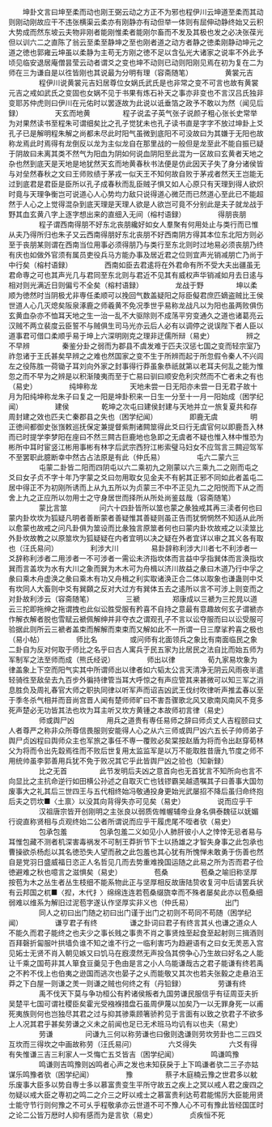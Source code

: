 <!-- { "loadSidebar": true } -->
　　坤卦文言曰坤至柔而动也刚王弼云动之方正不为邪也程伊川云坤道至柔而其动则刚动刚故应干不违张横渠云柔亦有刚静亦有动但举一体则有屈伸动静终始又云积大势成而然东坡云夫物非刚者能刚惟柔者能刚尔畜而不发及其极也发之必决张葆光但以训六二之直陈了翁云至柔至静坤之至也刚者道之动方者静之徳柔刚静动坤元之道之徳也郭雍云坤虽以柔静为主苟无方刚之徳不足以含弘光大诸家之说率不外此予顷见临安退居庵僧昙莹云动者谓爻之变也坤不动则已动则阳刚见焉在初为复在二为师在三为谦自是以徃皆刚也其说最为分明有理（容斋随笔）
　　
　　黄裳元吉
　　
　　程伊川说黄裳元吉妇居尊位女娲氏武氏是也非常之变不可言也故有黄裳元吉之戒如武氏之变固也女娲不见于书果有炼石补天之事亦非变也不言汉吕氏独非变耶苏仲虎则曰伊川在元佑时以罢逐故为此说以诋垂箔之政予不敢以为然（闻见后録）
　　
　　天玄而地黄
　　
　　程子说孟子英气张子说颜子粗心张长史常举为对果然读书至程朱可谓细矣比之孔子觉犹未也孔子读书直是字字不放过坤卦上爻孔子已是解明程朱解之尚都未尽此时阳气虽微到底阳不可没故曰为其嫌于无阳也故称龙焉此时焉得有龙倒反以龙为主似龙自在那里战的一般但是龙至此不能自振已疑于阴故曰未离其类不然气为阳血为阴如何说血阴阳至此混为一区故曰玄黄者天地之杂也然到底天是天地是地犹然天玄而地黄春秋书法便是仿此因天子失了身分诸侯皆与对垒然春秋之文曰王师败绩于茅戎一似天王不知何故自败于茅戎者然天王岂能无过到底君是君臣是臣所以孔子成春秋而乱臣贼子惧又如人心原只有天理到得人欲炽时竟与天理争衡岂可说道心人心势均力敌只说得道心微茫而已然道心至此已不能超然于人心之上觉得混杂到底天理是天理人欲是人欲岂可竟不分别此是夫子就龙战于野其血玄黄八字上逐字想出来的直细入无间（榕村语録）
　　
　　得朋丧朋
　　
　　程子谓西南得朋不好东北丧朋纔好如女人羣聚有何用处止与类行而已惟从夫乃得所归也朱子又云西南得朋好东北丧朋不好西南阴方得其本位东北阳方则必至于丧朋某则谓在西南当位用事必须得朋乃与类行至东北则时过地易必须丧朋乃终有庆也如做外官须有属员吏役兵马方能办事及居近君之位则宜声光销减朋亡乃尚于中行矣（榕村语録）
　　
　　西南如臣去君逺将在外君命有所不受大夫出疆虽无君命専之可也其声光几与君同至东北则与君近不见其有威权声华销减如月去日逺与相对则光满近日则偏亏不全矣（榕村语録）
　　
　　龙战于野
　　
　　坤以柔顺为徳然时当阴极尤非専任柔顺可以挽回气数盖疑阳之际臣儗君庶匹嫡盗贼比王侯世道人心几灭熄矣阪泉涿鹿之师羲黄不免况季世乎易称龙战凡以为阳也虽两败俱伤玄黄血杂亦不恤耳天地之生一治一乱不大驱除则不成荡平穷变通久之道也诸葛亮云汉贼不两立裴度云臣誓不与贼俱生司马光亦云后人必有以调停之说误陛下者人臣以道事君可借口柔顺乎易于坤上六深明刚克之理非迂儒所辩（易史）
　　
　　辨之不早辨
　　
　　秦鉴分卦之弱而为郡县不虞发难于匹夫汉惩七国之变而轻宗室乃祚忽诸于王氏甚矣早辨之之难也然国家之变不生于所辨而起于所忽假令秦人不兴闾左之役陈胜一荷锄子耳刘向外家之封事得行莽虽象恭祇就第以老耳夫何乱之能为惟忽之而不早为之辨是以积渐陵夷而至于亡易曰驯曰顺安危利灾然而不亡者未之有也（易史）
　　
　　纯坤称龙
　　
　　天地未尝一日无阳亦未尝一日无君子故十月为阳纯坤称龙朱子曰复之一阳是坤卦积来一日生一分至十一月一阳始成（困学纪闻）
　　
　　建侯
　　
　　乾坤之次屯曰建侯封建与天地并立一旅复夏共和存周封建之效也匹夫亡秦郡县之失也（困学纪闻）
　　
　　即鹿无虞
　　
　　明正徳间都御史张嵿敕巡抚保定兼提督紫荆诸闗筮得此爻曰行无虞官何以即鹿吾入林而已时提学李梦阳在座曰不然三闗古巨鹿地也急即之无虞者不疑也惟入林中惟恐为彬所中耳时宦竖江彬用事彬有林字后武宗西狩江彬索璧马妇女不应驾言三闗迎驾军不至罢职此臆断幸中然古占法原是有此（仲氏易）
　　
　　屯六二蒙六三
　　
　　屯蒙二卦皆二阳而四阴屯以六二乘初九之刚蒙以六三乘九二之刚而屯之爻曰女子贞不字十年乃字蒙之爻曰勿用取女见金夫不有躬其正邪不同如此者盖屯二居中得正不为初刚所诱而上从九五所以为贞蒙三不中不正见九二之阳悦而下从之而舍上九之正应所以勿用士之守身居世而择所从所处尚鉴兹哉（容斋随笔）
　　
　　蒙比言筮
　　
　　问六十四卦皆所以筮也蒙之彖独戒其再三渎者何也曰蒙内卦坎坎为狐疑凡明者善断蒙者善疑惟其善疑则虽正告而犹惘惘然不知适从此所以愈蒙也故戒之问凡卦俱为筮设而比彖独言原筮者何也曰蒙内卦坎故戒之以渎筮比外卦坎故教之以原筮坎为狐疑疑在内者宜明以决之疑在外者宜详以审之其义各有取也（汪氏易问）
　　
　　利涉大川
　　
　　易卦辞称利涉大川者七不利涉者一爻辞称利涉者二用涉者一不可涉者一需讼未济指坎体而言益中孚指巽体而言涣指坎巽而言盖坎为水有大川之象而巽为木木可为舟楫以济川故益之彖曰木道乃行中孚之彖曰乘木舟虚涣之彖曰乘木有功又舟楫之利实取诸涣正合二体以取象也谦蛊则中爻有坎同人大畜则中爻有巽頥之反对大过方有巽体五去之逺所以言不可涉上则变而之对卦故利涉云（容斋随笔）
　　
　　三褫
　　
　　郑康成以三褫为三拕晁以道云三拕即拖绅之拖谓拽也此似讼胜受服有矜喜不自持之意最有意趣故何玄子谓褫亦作解衣解者脱也雪赋云褫佩解绅并非夺衣之谓观孔子不言以讼夺服而曰以讼受服可验据此则所云三褫者盖束而解解而束束而又解如此不一所谓一日三摩挲矜喜之极也（易小帖）
　　
　　师比名
　　
　　或问师有北面领兵之象比有南面临民之象二卦自为反对何取于师比之名乎曰古人寓兵于民五家为比居民之法自比而始五师为军制军之法至师而成（熊氏经说）
　　
　　师出以律
　　
　　荀九家易坎象为律盖象上下空而阳气实其中所谓师出以律者如六韬太公言天清净无阴云风雨夜半遣轻骑徃至敌垒去九百步外徧持律管当耳大呼惊之有声应管其来甚微可以知三军之消息胜负及周礼春官大师之职执同律以听军声而诏吉凶武王伐纣吹律听声推孟春以至于季冬杀气相并而音尚宫晋人闻有楚师师旷曰不害吾骤歌北风又歌南风南风不竞多死声楚必无功皆其法也坎为耳主听又坎方黄锺之本故师初言律（易史）
　　
　　师或舆尸凶
　　
　　用兵之道贵有専任易师之辞曰师贞丈人吉程颐曰丈人者尊严之称非众所尊信畏服则安能得人心之从六三师或舆尸凶六五长子帅师弟子舆尸贞凶程曰舆师众主也军旅之事任不専一覆败必矣棠按赵盾为将而令出赵穿荀林父为将而令出先縠焉徃而不败后世复用太监监军是以万不能取胜昔唐九节度之师不用统帅虽李郭善用兵犹不免于败况其它乎此皆舆尸凶之验也（知新録）
　　
　　比之无首
　　
　　此节发明后夫凶之意首向也无首犹言不知所向也言不向显比之主抗命逆行如田横公孙述之自取灭亡也钱镠霸吴越遗嘱其子曰善事大国勿废事大之礼其后三世四王与五代相终始冯敬通投身更始光武屡招不降后虽归命终抱后夫之罚坎■〈土禀〉以没其向背得失亦可见矣（易史）
　　
　　说而应乎干
　　
　　汉祖唐宗皆开创刚明之主张良以弱质佐帷幄辅帝业身名俱泰魏征以妩媚行谠直称贤相与贞观终始二公者所谓说而应乎干履虎尾不咥者欤（易史）
　　
　　包承包羞
　　
　　包承包羞二义如见小人肺肝彼小人之悻悻无忌者易与耳惟包藏不测者机深害毒祸发不可制王莽折节下士以扬雄之才智失身事之此包承也曹操欲杀杨彪以其名徳恐失人望而赦之此包羞也其心犹有所愧惮未敢勇于伤善也然自是党羽日盛威福日恣正人名哲见几而去势重难挽国运随之此易之所为否而君子俭徳避难之秋也噫言之滋惧矣（易史）
　　
　　苞桑
　　
　　苞桑之喻旧称坚厚按苞为木之丛生者丛生枝细不能系物此正与坚厚相反故唐陆贽收复河中后请罢兵状有云邦国之杌■〈揑，木代扌〉绵绵连连若苞桑缀旒幸而不殊者屡矣此亦以苞桑细弱难以维系为解旧过泥苞字遂认作坚厚实非义也（仲氏易）
　　
　　出门
　　
　　同人之初曰出门随之初曰出门谨于出门之初则不苟同不苟随（困学纪闻）
　　
　　谦亨君子有终
　　
　　谦之卦词曰君子有终言其乆也谦之道众人不能久而君子能终之也夫少之事长贱之事贵不肖之事贤烛至起食至起射则三揖酒则百拜磬折匐服叶拱墙负谁不知之谁不行之一临利害巧为趋避语有之曰女无羙恶入宫见妬士无贤不肖入朝见嫉又曰饥马在廐漠然无声投刍其傍争心乃生故曰好名之人能让千乘之国苟非其人箪食豆羹见于色由是言之小人乌能谦哉古之君子能谦有终若禹之不矜不伐上也伯夷之逊国而逃次也晏子之乆而能敬又其次也若夫张毅之走悬泊王莽之下白屋一则谦之羙一则谦之贼也何终之有（丹铅録）
　　
　　劳谦有终
　　
　　禹不伐天下莫与争功桓公有矜诸侯叛者九国劳谦民服信乎有征周亚夫折吴楚平七国可谓社稷臣矣霍光受襁褓措盘石虽周伊蔑以加矣乃一以无罪身死一以甫死夷族则何也岂独尽其君之过与抑其骖乘顾箸骄矜见于言面有以致之欤君子不欲多上人况其君乎甚矣劳谦之义未之前闻也足已无术班马均讥有以也夫（易史）
　　
　　劳谦
　　
　　问谦九三何以称劳谦也曰傲则逸谦则劳坎劳卦也二三四爻互坎而三得坎之中画故称劳（汪氏易问）
　　
　　六爻得失
　　
　　六爻有得有失惟谦三吉三利家人一爻悔亡五爻皆吉（困学纪闻）
　　
　　鸣谦鸣豫
　　
　　鸣谦则吉鸣豫则凶鸣者心声之发也未知获戾于上下鸣谦者欤二三子亦姑谋乐鸣豫者欤（困学纪闻）
　　
　　豫
　　
　　蔡子木庭楠云豫之世君多以躭乐废事大臣多以势自専士多以慕富贵变生平所守故五之疾上之冥以戒人君之废四之勿疑以戒大臣之専初之鸣二之介三之盱以戒士之慕富贵利达苟君能惕厉大臣能用贤士能守节行则何豫之不可乆乎程敬承亦云世道不可不豫人心不可有豫此皆经国匡时之论二公皆万厯时人抑有感而为是言欤（易史）
　　
　　贞疾恒不死
　　
